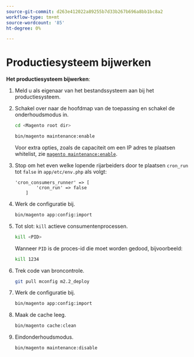 ```yaml
---
source-git-commit: d263e412022a89255b7d33b267b696a8bb1bc8a2
workflow-type: tm+mt
source-wordcount: '85'
ht-degree: 0%

---
```

# Productiesysteem bijwerken

**Het productiesysteem bijwerken**:

1. Meld u als eigenaar van het bestandssysteem aan bij het productiesysteem.
1. Schakel over naar de hoofdmap van de toepassing en schakel de onderhoudsmodus in.

   ```bash
   cd <Magento root dir>
   ```

   ```bash
   bin/magento maintenance:enable
   ```

   Voor extra opties, zoals de capaciteit om een IP adres te plaatsen whitelist, zie [`magento maintenance:enable`](../installation/tutorials/maintenance-mode.md).

1. Stop om het even welke lopende rijarbeiders door te plaatsen `cron_run` tot `false` in `app/etc/env.php` als volgt:

   ```php?start_inline=1
   'cron_consumers_runner' => [
           'cron_run' => false
       ]
   ```

1. Werk de configuratie bij.

   ```bash
   bin/magento app:config:import
   ```

1. Tot slot: `kill` actieve consumentenprocessen.

   ```bash
   kill <PID>
   ```

   Wanneer `PID` is de proces-id die moet worden gedood, bijvoorbeeld:

   ```bash
   kill 1234
   ```

1. Trek code van broncontrole.

   ```bash
   git pull mconfig m2.2_deploy
   ```

1. Werk de configuratie bij.

   ```bash
   bin/magento app:config:import
   ```

1. Maak de cache leeg.

   ```bash
   bin/magento cache:clean
   ```

1. Eindonderhoudsmodus.

   ```bash
   bin/magento maintenance:disable
   ```
